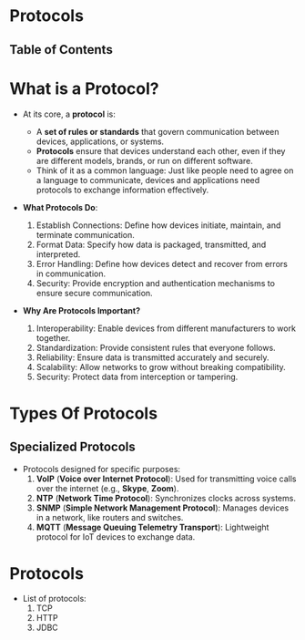 # Protocols

## Table of Contents

# What is a Protocol?

- At its core, a **protocol** is:

  - A **set of rules or standards** that govern communication between devices, applications, or systems.
  - **Protocols** ensure that devices understand each other, even if they are different models, brands, or run on different software.
  - Think of it as a common language: Just like people need to agree on a language to communicate, devices and applications need protocols to exchange information effectively.

- **What Protocols Do**:

  1. Establish Connections: Define how devices initiate, maintain, and terminate communication.
  2. Format Data: Specify how data is packaged, transmitted, and interpreted.
  3. Error Handling: Define how devices detect and recover from errors in communication.
  4. Security: Provide encryption and authentication mechanisms to ensure secure communication.

- **Why Are Protocols Important?**
  1. Interoperability: Enable devices from different manufacturers to work together.
  2. Standardization: Provide consistent rules that everyone follows.
  3. Reliability: Ensure data is transmitted accurately and securely.
  4. Scalability: Allow networks to grow without breaking compatibility.
  5. Security: Protect data from interception or tampering.

# Types Of Protocols

## Specialized Protocols

- Protocols designed for specific purposes:
  1. **VoIP** (**Voice over Internet Protocol**): Used for transmitting voice calls over the internet (e.g., **Skype**, **Zoom**).
  2. **NTP** (**Network Time Protocol**): Synchronizes clocks across systems.
  3. **SNMP** (**Simple Network Management Protocol**): Manages devices in a network, like routers and switches.
  4. **MQTT** (**Message Queuing Telemetry Transport**): Lightweight protocol for IoT devices to exchange data.

# Protocols

- List of protocols:
  1. TCP
  2. HTTP
  3. JDBC
